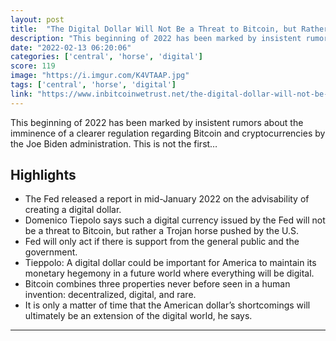 ```yaml
---
layout: post
title:  "The Digital Dollar Will Not Be a Threat to Bitcoin, but Rather a Trojan Horse Pushed by the Fed Itself"
description: "This beginning of 2022 has been marked by insistent rumors about the imminence of a clearer regulation regarding Bitcoin and cryptocurrencies by the Joe Biden administration. This is not the first…"
date: "2022-02-13 06:20:06"
categories: ['central', 'horse', 'digital']
score: 119
image: "https://i.imgur.com/K4VTAAP.jpg"
tags: ['central', 'horse', 'digital']
link: "https://www.inbitcoinwetrust.net/the-digital-dollar-will-not-be-a-threat-to-bitcoin-but-rather-a-trojan-horse-pushed-by-the-fed-48cc8bd9d99a"
---
```


This beginning of 2022 has been marked by insistent rumors about the imminence of a clearer regulation regarding Bitcoin and cryptocurrencies by the Joe Biden administration. This is not the first…

## Highlights

- The Fed released a report in mid-January 2022 on the advisability of creating a digital dollar.
- Domenico Tiepolo says such a digital currency issued by the Fed will not be a threat to Bitcoin, but rather a Trojan horse pushed by the U.S.
- Fed will only act if there is support from the general public and the government.
- Tieppolo: A digital dollar could be important for America to maintain its monetary hegemony in a future world where everything will be digital.
- Bitcoin combines three properties never before seen in a human invention: decentralized, digital, and rare.
- It is only a matter of time that the American dollar’s shortcomings will ultimately be an extension of the digital world, he says.

---
